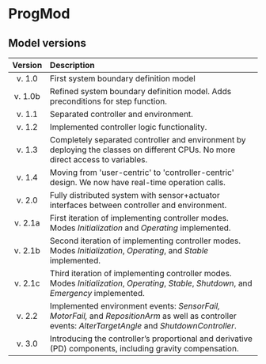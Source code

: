 # ProgMod

## Model versions
| Version   | Description
|:---------:|:-------------------------------------|
|v. 1.0     |First system boundary definition model|
|v. 1.0b    |Refined system boundary definition model. Adds preconditions for step function.  |
|v. 1.1     |Separated controller and environment. |
|v. 1.2     |Implemented controller logic functionality. |
|v. 1.3     |Completely separated controller and environment by deploying the classes on different CPUs. No more direct access to variables. |
|v. 1.4     |Moving from 'user-centric' to 'controller-centric' design. We now have real-time operation calls. |
|v. 2.0     | Fully distributed system with sensor+actuator interfaces between controller and environment. |
|v. 2.1a     | First iteration of implementing controller modes. Modes *Initialization* and *Operating* implemented. |
|v. 2.1b     | Second iteration of implementing controller modes. Modes  *Initialization*, *Operating*, and *Stable* implemented. |
|v. 2.1c     | Third iteration of implementing controller modes. Modes  *Initialization*, *Operating*, *Stable*, *Shutdown*, and *Emergency* implemented. |
|v. 2.2      |Implemented environment events: *SensorFail, MotorFail,* and *RepositionArm* as well as controller events: *AlterTargetAngle* and *ShutdownController*.     | 
|v. 3.0      |Introducing the controller’s proportional and derivative (PD) components, including gravity compensation.| 